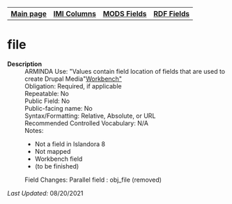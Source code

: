 <!DOCTYPE html>
<html>

<body>
<table style="width:100%">
  <tr>
    <th><a href="index.md">Main page</a></th>
	<th><a href="IMI.md">IMI Columns</a></th>
    <th><a href="MODS.md">MODS Fields</a></th>
    <th><a href="RDF.md">RDF Fields</a></th>
  </tr>
</table>

<h1>file</h1>
<dl>
  <dt><b>Description</b></dt>
  <dd>ARMINDA Use: "Values contain field location of fields that are used to create Drupal Media"<a href="https://mjordan.github.io/islandora_workbench_docs/fields/">Workbench"</a></dd>
  <dd>Obligation: Required, if applicable</dd>
  <dd>Repeatable: No</dd>
  <dd>Public Field: No</dd>
  <dd>Public-facing name: No</dd>
  <dd>Syntax/Formatting: Relative, Absolute, or URL</dd>
  <dd>Recommended Controlled Vocabulary: N/A</dd>
  <dd>Notes: 
	<ul>
		<li>Not a field in Islandora 8</li>
		<li>Not mapped</li>
		<li>Workbench field</li>
		<li>(to be finished)</li>
		</ul>
	</dd>
  <dd>Field Changes: Parallel field : obj_file (removed)</dd>
</dl>
<p><i>Last Updated: </i>08/20/2021</p>
</body>
</html>